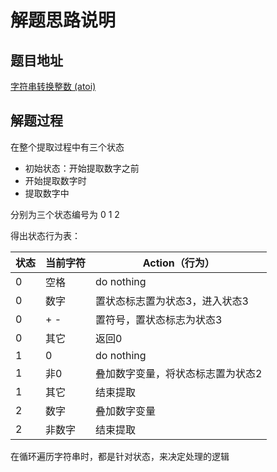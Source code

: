 # 解题思路说明

## 题目地址
[字符串转换整数 (atoi)](https://leetcode-cn.com/problems/string-to-integer-atoi/)

## 解题过程

在整个提取过程中有三个状态  
* 初始状态：开始提取数字之前
* 开始提取数字时
* 提取数字中

分别为三个状态编号为 0 1 2  

得出状态行为表：

状态 |当前字符 | Action（行为）
 -- | ---- | ---------- 
0 | 空格 | do nothing
0 | 数字 | 置状态标志置为状态3，进入状态3
0 | + - | 置符号，置状态标志为状态3
0 | 其它 | 返回0
1 | 0 | do nothing
1 | 非0 | 叠加数字变量，将状态标志置为状态2
1 | 其它 | 结束提取
2 | 数字 | 叠加数字变量
2 | 非数字 | 结束提取

在循环遍历字符串时，都是针对状态，来决定处理的逻辑 